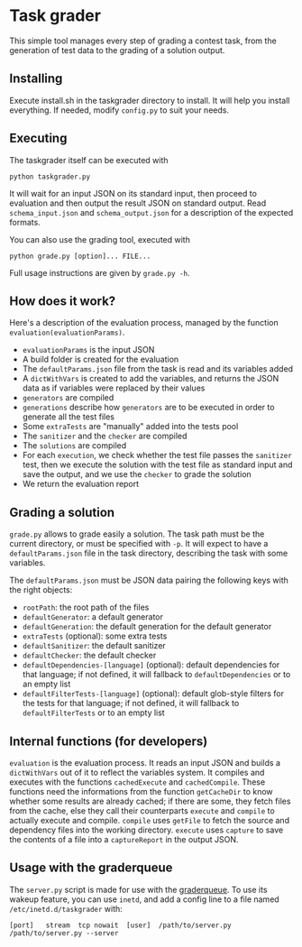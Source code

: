 # Task grader
This simple tool manages every step of grading a contest task, from the generation of test data to the grading of a solution output.

## Installing
Execute install.sh in the taskgrader directory to install. It will help you install everything. If needed, modify `config.py` to suit your needs.

## Executing
The taskgrader itself can be executed with

    python taskgrader.py

It will wait for an input JSON on its standard input, then proceed to evaluation and then output the result JSON on standard output. Read `schema_input.json` and `schema_output.json` for a description of the expected formats.

You can also use the grading tool, executed with

    python grade.py [option]... FILE...

Full usage instructions are given by `grade.py -h`.

## How does it work?

Here's a description of the evaluation process, managed by the function `evaluation(evaluationParams)`.

* `evaluationParams` is the input JSON
* A build folder is created for the evaluation
* The `defaultParams.json` file from the task is read and its variables added
* A `dictWithVars` is created to add the variables, and returns the JSON data as if variables were replaced by their values
* `generators` are compiled
* `generations` describe how `generators` are to be executed in order to generate all the test files
* Some `extraTests` are "manually" added into the tests pool
* The `sanitizer` and the `checker` are compiled
* The `solutions` are compiled
* For each `execution`, we check whether the test file passes the `sanitizer` test, then we execute the solution with the test file as standard input and save the output, and we use the `checker` to grade the solution
* We return the evaluation report

## Grading a solution

`grade.py` allows to grade easily a solution. The task path must be the current directory, or must be specified with `-p`. It will expect to have a `defaultParams.json` file in the task directory, describing the task with some variables.

The `defaultParams.json` must be JSON data pairing the following keys with the right objects:

* `rootPath`: the root path of the files
* `defaultGenerator`: a default generator
* `defaultGeneration`: the default generation for the default generator
* `extraTests` (optional): some extra tests
* `defaultSanitizer`: the default sanitizer
* `defaultChecker`: the default checker
* `defaultDependencies-[language]` (optional): default dependencies for that language; if not defined, it will fallback to `defaultDependencies` or to an empty list
* `defaultFilterTests-[language]` (optional): default glob-style filters for the tests for that language; if not defined, it will fallback to `defaultFilterTests` or to an empty list

## Internal functions (for developers)

`evaluation` is the evaluation process. It reads an input JSON and builds a `dictWithVars` out of it to reflect the variables system. It compiles and executes with the functions `cachedExecute` and `cachedCompile`. These functions need the informations from the function `getCacheDir` to know whether some results are already cached; if there are some, they fetch files from the cache, else they call their counterparts `execute` and `compile` to actually execute and compile. `compile` uses `getFile` to fetch the source and dependency files into the working directory. `execute` uses `capture` to save the contents of a file into a `captureReport` in the output JSON.

## Usage with the graderqueue

The `server.py` script is made for use with the [graderqueue](https://github.com/France-ioi/graderqueue). To use its wakeup feature, you can use `inetd`, and add a config line to a file named `/etc/inetd.d/taskgrader` with:

    [port]   stream  tcp nowait  [user]  /path/to/server.py /path/to/server.py --server
